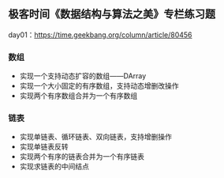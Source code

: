 ## 极客时间《数据结构与算法之美》专栏练习题

day01：https://time.geekbang.org/column/article/80456

### 数组

- 实现一个支持动态扩容的数组——DArray
- 实现一个大小固定的有序数组，支持动态增删改操作
- 实现两个有序数组合并为一个有序数组

### 链表

- 实现单链表、循环链表、双向链表，支持增删操作
- 实现单链表反转
- 实现两个有序的链表合并为一个有序链表
- 实现求链表的中间结点